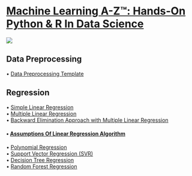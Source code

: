 # [Machine Learning A-Z™: Hands-On Python & R In Data Science](https://www.udemy.com/machinelearning/)
![](https://github.com/Amgd2112/Machine-Learning-A-Z-On-Python-In-Data-Science/blob/master/Course%20Picture.jpg)
## Data Preprocessing
• [Data Preprocessing Template](https://github.com/Amgd2112/Machine-Learning-A-Z-Hands-On-Python-R-In-Data-Science/blob/master/Data%20Preprocessing/Data%20Preprocessing.ipynb)</br>

## Regression
• [Simple Linear Regression](https://github.com/Amgd2112/Machine-Learning-A-Z-Hands-On-Python-R-In-Data-Science_Python-Implementation/blob/master/Regression/Simple%20Linear%20Regression/simple_linear_regression.ipynb)</br>
• [Multiple Linear Regression](https://github.com/Amgd2112/Machine-Learning-A-Z-Hands-On-Python-R-In-Data-Science_Python-Implementation/blob/master/Regression/Multiple%20Linear%20Regression/multiple_linear_regression.ipynb)</br>
• [Backward Elimination Approach with Multiple Linear Regression](https://github.com/Amgd2112/Machine-Learning-A-Z-Hands-On-Python-R-In-Data-Science_Python-Implementation/blob/master/Regression/Multiple%20Linear%20Regression/Backward%20Elimination%20Approach.ipynb)</br>
#### • [Assumptions Of Linear Regression Algorithm](https://towardsdatascience.com/assumptions-of-linear-regression-algorithm-ed9ea32224e1)</br>
• [Polynomial Regression](https://github.com/Amgd2112/Machine-Learning-A-Z-Hands-On-Python-R-In-Data-Science_Python-Implementation/blob/master/Regression/Polynomial%20Regression/polynomial_regression.ipynb)</br>
• [Support Vector Regression (SVR)](https://github.com/Amgd2112/Machine-Learning-A-Z-Hands-On-Python-R-In-Data-Science_Python-Implementation/blob/master/Regression/Support%20Vector%20Regression%20(SVR)/svr.ipynb)</br>
• [Decision Tree Regression](https://github.com/Amgd2112/Machine-Learning-A-Z-Hands-On-Python-R-In-Data-Science_Python-Implementation/blob/master/Regression/Decision%20Tree%20Regression/decision_tree_regression.ipynb)</br>
• [Random Forest Regression](https://github.com/Amgd2112/Machine-Learning-A-Z-Hands-On-Python-R-In-Data-Science_Python-Implementation/blob/master/Regression/Random%20Forest%20Regression/random_forest_regression.ipynb)</br>
<!-- • [Evaluating Regression Models Performance]()</br> -->
<!-- • []()</br> -->